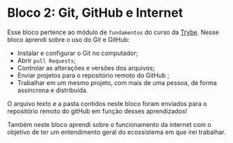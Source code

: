 # Bloco 2: Git, GitHub e Internet

Esse bloco pertence ao módulo de `fundamentos` do curso da [Trybe](https://www.betrybe.com/). Nesse bloco aprendi sobre o uso do Git e GitHub:
* Instalar e configurar o Git no computador;
* Abrir `pull Requests`;
* Controlar as alterações e versões dos arquivos;
* Enviar projetos para o repositório remoto do GitHub ;
* Trabalhar em um mesmo projeto, com mais de uma pessoa, de forma assíncrona e distribuída.

O arquivo texto e a pasta contidos neste bloco foram enviados para o repositório remoto do gitHub em função desses aprendizados!

Também neste bloco aprendi sobre o funcionamento da internet com o objetivo de ter um entendimento geral do ecossistema em que irei trabalhar.
